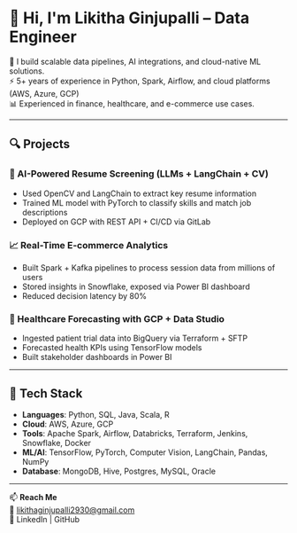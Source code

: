 # 👋 Hi, I'm Likitha Ginjupalli – Data Engineer

🔧 I build scalable data pipelines, AI integrations, and cloud-native ML solutions.  
⚡️ 5+ years of experience in Python, Spark, Airflow, and cloud platforms (AWS, Azure, GCP)  
📊 Experienced in finance, healthcare, and e-commerce use cases.

---

## 🔍 Projects

### 🧠 AI-Powered Resume Screening (LLMs + LangChain + CV)
- Used OpenCV and LangChain to extract key resume information
- Trained ML model with PyTorch to classify skills and match job descriptions
- Deployed on GCP with REST API + CI/CD via GitLab

### 📈 Real-Time E-commerce Analytics
- Built Spark + Kafka pipelines to process session data from millions of users
- Stored insights in Snowflake, exposed via Power BI dashboard
- Reduced decision latency by 80%

### 🏥 Healthcare Forecasting with GCP + Data Studio
- Ingested patient trial data into BigQuery via Terraform + SFTP
- Forecasted health KPIs using TensorFlow models
- Built stakeholder dashboards in Power BI

---

## 🧰 Tech Stack

- **Languages**: Python, SQL, Java, Scala, R
- **Cloud**: AWS, Azure, GCP
- **Tools**: Apache Spark, Airflow, Databricks, Terraform, Jenkins, Snowflake, Docker
- **ML/AI**: TensorFlow, PyTorch, Computer Vision, LangChain, Pandas, NumPy
- **Database**: MongoDB, Hive, Postgres, MySQL, Oracle

---

📫 **Reach Me**  
📧 likithaginjupalli2930@gmail.com  
🔗 LinkedIn | GitHub
